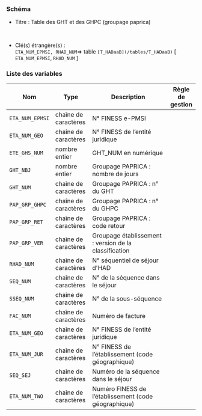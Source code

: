 ### Schéma


- Titre : Table des GHT et des GHPC (groupage paprica)
<br />



- Clé(s) étrangère(s) : <br />
`ETA_NUM_EPMSI, RHAD_NUM`=> table `[T_HADaaB](/tables/T_HADaaB)` [ `ETA_NUM_EPMSI`, `RHAD_NUM` ]<br />

 
### Liste des variables

Nom | Type | Description | Règle de gestion
-|-|-|-
`ETA_NUM_EPMSI`| chaîne de caractères |N° FINESS e-PMSI||
`ETA_NUM_GEO`| chaîne de caractères |N° FINESS de l’entité juridique||
`ETE_GHS_NUM`| nombre entier |GHT_NUM en numérique||
`GHT_NBJ`| nombre entier |Groupage PAPRICA : nombre de jours||
`GHT_NUM`| chaîne de caractères |Groupage PAPRICA : n° du GHT||
`PAP_GRP_GHPC`| chaîne de caractères |Groupage PAPRICA : n° du GHPC||
`PAP_GRP_RET`| chaîne de caractères |Groupage PAPRICA : code retour||
`PAP_GRP_VER`| chaîne de caractères |Groupage établissement : version de la classification||
`RHAD_NUM`| chaîne de caractères |N° séquentiel de séjour d'HAD||
`SEQ_NUM`| chaîne de caractères |N° de la séquence dans le séjour||
`SSEQ_NUM`| chaîne de caractères |N° de la sous-séquence||
`FAC_NUM`| chaîne de caractères |Numéro de facture||
`ETA_NUM_GEO`| chaîne de caractères |N° FINESS de l’entité juridique||
`ETA_NUM_JUR`| chaîne de caractères |N° FINESS de l’établissement (code géographique)||
`SEQ_SEJ`| chaîne de caractères |Numéro de la séquence dans le séjour||
`ETA_NUM_TWO`| chaîne de caractères |Numéro FINESS de l’établissement (code géographique)||